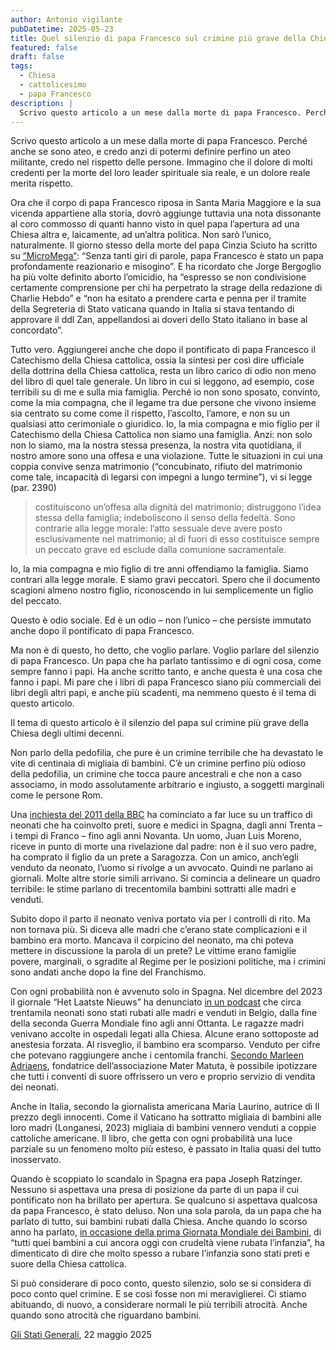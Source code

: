 ```yaml
---
author: Antonio vigilante
pubDatetime: 2025-05-23
title: Quel silenzio di papa Francesco sul crimine più grave della Chiesa
featured: false
draft: false
tags:
  - Chiesa
  - cattolicesimo
  - papa Francesco
description: |
  Scrivo questo articolo a un mese dalla morte di papa Francesco. Perché anche se sono ateo, e credo anzi di potermi definire perfino un ateo militante, credo nel rispetto delle persone. Immagino che il dolore di molti credenti per la morte del loro leader spirituale sia reale, e un dolore reale merita rispetto. Ora che il corpo di papa Francesco riposa in Santa Maria Maggiore e la sua vicenda appartiene alla storia, dovrò aggiunge tuttavia una nota dissonante al coro commosso di quanti hanno visto in quel papa l’apertura ad una Chiesa altra e, laicamente, ad un’altra politica.
---
```

 

Scrivo questo articolo a un mese dalla morte di papa Francesco. Perché anche se sono ateo, e credo anzi di potermi definire perfino un ateo militante, credo nel rispetto delle persone. Immagino che il dolore di molti credenti per la morte del loro leader spirituale sia reale, e un dolore reale merita rispetto.

Ora che il corpo di papa Francesco riposa in Santa Maria Maggiore e la sua vicenda appartiene alla storia, dovrò aggiunge tuttavia una nota dissonante al coro commosso di quanti hanno visto in quel papa l’apertura ad una Chiesa altra e, laicamente, ad un’altra politica. Non sarò l’unico, naturalmente. Il giorno stesso della morte del papa Cinzia Sciuto ha scritto su [“MicroMega“](https://www.uaar.it/uaar/archivio/archivio1999/attualita17.html/): “Senza tanti giri di parole, papa Francesco è stato un papa profondamente reazionario e misogino”. E ha ricordato che Jorge Bergoglio ha più volte definito aborto l’omicidio, ha “espresso se non condivisione certamente comprensione per chi ha perpetrato la strage della redazione di Charlie Hebdo” e “non ha esitato a prendere carta e penna per il tramite della Segreteria di Stato vaticana quando in Italia si stava tentando di approvare il ddl Zan, appellandosi ai doveri dello Stato italiano in base al concordato”.

Tutto vero. Aggiungerei anche che dopo il pontificato di papa Francesco il Catechismo della Chiesa cattolica, ossia la sintesi per così dire ufficiale della dottrina della Chiesa cattolica, resta un libro carico di odio non meno del libro di quel tale generale. Un libro in cui si leggono, ad esempio, cose terribili su di me e sulla mia famiglia. Perché io non sono sposato, convinto, come la mia compagna, che il legame tra due persone che vivono insieme sia centrato su come come il rispetto, l’ascolto, l’amore, e non su un qualsiasi atto cerimoniale o giuridico. Io, la mia compagna e mio figlio per il Catechismo della Chiesa Cattolica non siamo una famiglia. Anzi: non solo non lo siamo, ma la nostra stessa presenza, la nostra vita quotidiana, il nostro amore sono una offesa e una violazione. Tutte le situazioni in cui una coppia convive senza matrimonio (“concubinato, rifiuto del matrimonio come tale, incapacità di legarsi con impegni a lungo termine”), vi si legge (par. 2390)

> costituiscono un’offesa alla dignità del matrimonio; distruggono l’idea stessa della famiglia; indeboliscono il senso della fedeltà. Sono contrarie alla legge morale: l’atto sessuale deve avere posto esclusivamente nel matrimonio; al di fuori di esso costituisce sempre un peccato grave ed esclude dalla comunione sacramentale.

Io, la mia compagna e mio figlio di tre anni offendiamo la famiglia. Siamo contrari alla legge morale. E siamo gravi peccatori. Spero che il documento scagioni almeno nostro figlio, riconoscendo in lui semplicemente un figlio del peccato.

Questo è odio sociale. Ed è un odio – non l’unico – che persiste immutato anche dopo il pontificato di papa Francesco.


Ma non è di questo, ho detto, che voglio parlare. Voglio parlare del silenzio di papa Francesco. Un papa che ha parlato tantissimo e di ogni cosa, come sempre fanno i papi. Ha anche scritto tanto, e anche questa è una cosa che fanno i papi. Mi pare che i libri di papa Francesco siano più commerciali dei libri degli altri papi, e anche più scadenti, ma nemmeno questo è il tema di questo articolo.

Il tema di questo articolo è il silenzio del papa sul crimine più grave della Chiesa degli ultimi decenni.

Non parlo della pedofilia, che pure è un crimine terribile che ha devastato le vite di centinaia di migliaia di bambini. C’è un crimine perfino più odioso della pedofilia, un crimine che tocca paure ancestrali e che non a caso associamo, in modo assolutamente arbitrario e ingiusto, a soggetti marginali come le persone Rom.

Una [inchiesta del 2011 della BBC](https://www.bbc.com/news/magazine-15335899?) ha cominciato a far luce su un traffico di neonati che ha coinvolto preti, suore e medici in Spagna, dagli anni Trenta – i tempi di Franco – fino agli anni Novanta. Un uomo, Juan Luis Moreno, riceve in punto di morte una rivelazione dal padre: non è il suo vero padre, ha comprato il figlio da un prete a Saragozza. Con un amico, anch’egli venduto da neonato, l’uomo si rivolge a un avvocato. Quindi ne parlano ai giornali. Molte altre storie simili arrivano. Si comincia a delineare un quadro terribile: le stime parlano di trecentomila bambini sottratti alle madri e venduti.

Subito dopo il parto il neonato veniva portato via per i controlli di rito. Ma non tornava più. Si diceva alle madri che c’erano state complicazioni e il bambino era morto. Mancava il corpicino del neonato, ma chi poteva mettere in discussione la parola di un prete? Le vittime erano famiglie povere, marginali, o sgradite al Regime per le posizioni politiche, ma i crimini sono andati anche dopo la fine del Franchismo.

Con ogni probabilità non è avvenuto solo in Spagna. Nel dicembre del 2023 il giornale “Het Laatste Nieuws” ha denunciato [in un podcast](https://www.hln.be/nieuws/luister-naar-de-hln-podcast-kinderen-van-de-kerk-ze-hebben-mijn-kind-afgepakt~aa8ca647/) che circa trentamila neonati sono stati rubati alle madri e venduti in Belgio, dalla fine della seconda Guerra Mondiale fino agli anni Ottanta. Le ragazze madri venivano accolte in ospedali legati alla Chiesa. Alcune erano sottoposte ad anestesia forzata. Al risveglio, il bambino era scomparso. Venduto per cifre che potevano raggiungere anche i centomila franchi. [Secondo Marleen Adriaens](https://www.rtl.be/actu/belgique/societe/scandale-en-flandre-des-religieuses-ont-vendu-30000-bebes-jusque-dans-les-annees/2023-12-14/article/617822), fondatrice dell’associazione Mater Matuta, è possibile ipotizzare che tutti i conventi di suore offrissero un vero e proprio servizio di vendita dei neonati.

Anche in Italia, secondo la giornalista americana Maria Laurino, autrice di Il prezzo degli innocenti. Come il Vaticano ha sottratto migliaia di bambini alle loro madri (Longanesi, 2023) migliaia di bambini vennero venduti a coppie cattoliche americane. Il libro, che getta con ogni probabilità una luce parziale su un fenomeno molto più esteso, è passato in Italia quasi del tutto inosservato.

Quando è scoppiato lo scandalo in Spagna era papa Joseph Ratzinger. Nessuno si aspettava una presa di posizione da parte di un papa il cui pontificato non ha brillato per apertura. Se qualcuno si aspettava qualcosa da papa Francesco, è stato deluso. Non una sola parola, da un papa che ha parlato di tutto, sui bambini rubati dalla Chiesa. Anche quando lo scorso anno ha parlato, [in occasione della prima Giornata Mondiale dei Bambini](https://press.vatican.va/content/salastampa/it/bollettino/pubblico/2024/03/02/0182/00378.html), di “tutti quei bambini a cui ancora oggi con crudeltà viene rubata l’infanzia”, ha dimenticato di dire che molto spesso a rubare l’infanzia sono stati preti e suore della Chiesa cattolica.

Si può considerare di poco conto, questo silenzio, solo se si considera di poco conto quel crimine. E se così fosse non mi meraviglierei. Ci stiamo abituando, di nuovo, a considerare normali le più terribili atrocità. Anche quando sono atrocità che riguardano bambini.


[Gli Stati Generali](https://www.glistatigenerali.com/societa/religione/quel-silenzio-di-papa-francesco-sul-crimine-piu-grave-della-chiesa/), 22 maggio 2025
